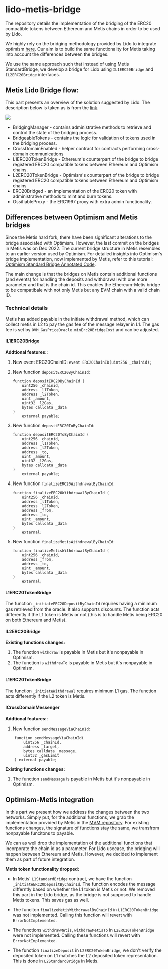 # lido-metis-bridge

The repository details the implementation of the bridging of the ERC20 compatible tokens between Ethereum and Metis chains in order to be 
used by Lido.

We highly rely on the bridging methodology provided by Lido to integrate optimism [here](https://github.com/lidofinance/lido-l2/tree/main/contracts/optimism). 
Our aim is to build the same functionality for Metis taking into account the differences between the bridges.

We use the same approach such that instead of using Metis StandardBridge, we develop a bridge for Lido using `IL1ERC20Bridge` and `IL2ERC20Bridge` interfaces.

## Metis Lido Bridge flow:

This part presents an overview of the solution suggested by Lido. The description below is taken as is from the [link](https://github.com/lidofinance/lido-l2/tree/main/contracts/optimism).

![](https://i.imgur.com/yAF9gbl.png)

* BridgingManager - contains administrative methods to retrieve and control the state of the bridging process.
* BridgeableTokens - contains the logic for validation of tokens used in the bridging process.
* CrossDomainEnabled - helper contract for contracts performing cross-domain communications
* L1ERC20TokenBridge - Ethereum's counterpart of the bridge to bridge registered ERC20 compatible tokens between Ethereum and Optimism chains.
* L2ERC20TokenBridge - Optimism's counterpart of the bridge to bridge registered ERC20 compatible tokens between Ethereum and Optimism chains
* ERC20Bridged - an implementation of the ERC20 token with administrative methods to mint and burn tokens.
* OssifiableProxy - the ERC1967 proxy with extra admin functionality.

## Differences between Optimism and Metis bridges
Since the Metis hard fork, there have been significant alterations to the bridge associated with Optimism. However, the last commit on the bridges in Metis was on Dec 2022. The current bridge structure in Metis resembles to an earlier version used by Optimism. For detailed insights into Optimism's bridge implementation, now implemented by Metis, refer to this tutorial: [Optimism Standard Bridge Annotated Code](https://ethereum.org/en/developers/tutorials/optimism-std-bridge-annotated-code/).

The main change is that the bridges on Metis contain additional functions (and events) for handling the deposits and withdrawal with one more parameter and that is the chain id. This enables the Ethereum-Metis bridge to be compatibale with not only Metis but any EVM chain with a valid chain ID.

### Technical details

Metis has added payable in the initiate withdrawal method, which can collect metis in L2 to pay the gas fee of the message relayer in L1. The gas fee is set by `OVM_GasPriceOracle.minErc20BridgeCost` and can be adjusted.

#### IL1ERC20Bridge
**Addtional features:**:

1. New event ERC20ChainID: `event ERC20ChainID(uint256 _chainid);`

2. New function `depositERC20ByChainId`: 
    ```
    function depositERC20ByChainId (
        uint256 _chainid,
        address _l1Token,
        address _l2Token,
        uint _amount,
        uint32 _l2Gas,
        bytes calldata _data
    )
        external payable;
    ```

3. New function `depositERC20ToByChainId`:
    ```
    function depositERC20ToByChainId (
        uint256 _chainid,
        address _l1Token,
        address _l2Token,
        address _to,
        uint _amount,
        uint32 _l2Gas,
        bytes calldata _data
    )
        external payable;
    ```

4. New function `finalizeERC20WithdrawalByChainId`:
    ```
    function finalizeERC20WithdrawalByChainId (
        uint256 _chainid,
        address _l1Token,
        address _l2Token,
        address _from,
        address _to,
        uint _amount,
        bytes calldata _data
    )
        external;
    ```

5. New function `finalizeMetisWithdrawalByChainId`:
    ```
    function finalizeMetisWithdrawalByChainId (
        uint256 _chainid,
        address _from,
        address _to,
        uint _amount,
        bytes calldata _data
    )
        external;
    ```

#### L1ERC20TokenBridge

The function `_initiateERC20DepositByChainId` requires having a minimum gas retrieved from the oracle. It also supports discounts. The
function acts differently if the L1 token is Metis or not (this is to handle Metis being ERC20 on both Ethereum and Metis).


#### IL2ERC20Bridge

**Existing functions changes:**

1. The function `withdraw` is payable in Metis but it's nonpayable in Optimism. 
2. The function is `withdrawTo` is payable in Metis but it's nonpayable in Optimism. 

#### L1ERC20TokenBridge

The function `_initiateWithdrawal` requires minimum L1 gas. The function acts differently if the L2 token is Metis. 

#### ICrossDomainMessenger

**Addtional features:**:
1. New function `sendMessageViaChainId`:
```
    function sendMessageViaChainId(
        uint256 _chainId,
        address _target,
        bytes calldata _message,
        uint32 _gasLimit
    ) external payable;
```

**Existing functions changes:**
1. The function `sendMessage` is payable in Metis but it's nonpayable in Optimism.

## Optimism-Metis integration
In this part we present how we address the changes between the two networks. Simply put, for the additional functions, we grab the implementation provided by Metis in the [MVM repository](https://github.com/MetisProtocol/mvm/tree/develop/packages/contracts/contracts).
For existing functions changes, the signature of functions stay the same, we transfrom nonpayable funcitons to payable.

We can as well drop the implementation of the additional functions that incorporate the chain id as a parameter. For Lido usecase, the 
bridging will happen between Ethereum and Metis. However, we decided to implement them as part of future integration. 

**Metis token functionality dropped:**
- In Metis' `L1StandardBridge` contract, we have the function `_initiateERC20DepositByChainId`. The function encodes the message differntly based on whether the L1 token is Metis or not. We removed this part in the Lido bridge, as the bridge is not supposed to handle Metis tokens. This saves gas as well. 

- The funciton `finalizeMetisWithdrawalByChainId` in `L1ERC20TokenBridge` was not implemented. Calling this function will revert with `ErrorNotImplemented`. 

- The functions `withdrawMetis`, `withdrawMetisTo` in `L2ERC20TokenBridge` were not implemented. Calling these functions will revert with `ErrorNotImplemented`. 

- The function `finalizeDeposit` in `L2ERC20TokenBridge`, we don't verify the deposited token on L1 matches the L2 deposited token representation. This is done in `L2StandardBridge` in Metis.

